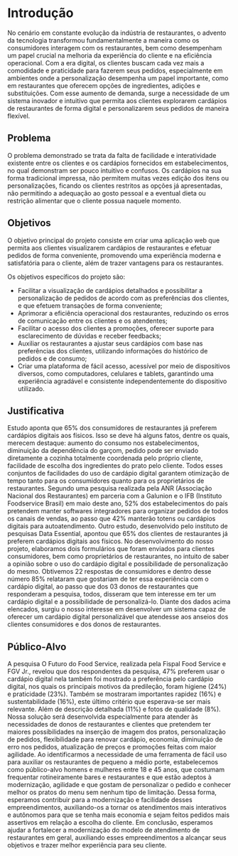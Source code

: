 # Introdução

No cenário em constante evolução da indústria de restaurantes, o advento da tecnologia transformou fundamentalmente a maneira como os consumidores interagem com os
restaurantes, bem como desempenham um papel crucial na melhoria da experiência do cliente e na eficiência operacional. 
Com a era digital, os clientes buscam cada vez mais a comodidade e praticidade para fazerem seus pedidos, especialmente em ambientes onde a personalização desempenha um
papel importante, como em restaurantes que oferecem opções de ingredientes, adições e substituições. Com esse aumento de demanda, surge a necessidade de um sistema inovador e intuitivo que permita aos clientes explorarem cardápios de restaurantes de forma digital e personalizarem seus pedidos de maneira flexível.


## Problema

O problema demonstrado se trata da falta de facilidade e interatividade existente entre os clientes e os cardápios fornecidos em estabelecimentos, no qual demonstram ser pouco intuitivo e confusos. Os cardápios na sua forma tradicional impressa, não permitem muitas vezes edição dos itens ou personalizações, ficando os clientes restritos as opções já apresentadas, não permitindo a adequação ao gosto pessoal e a eventual dieta ou restrição alimentar que o cliente possua naquele momento.

## Objetivos

O objetivo principal do projeto consiste em criar uma aplicação web que permita aos clientes visualizarem cardápios de restaurantes e efetuar pedidos de forma conveniente, promovendo uma experiência moderna e satisfatória para o cliente, além de trazer vantagens para os restaurantes. 
 
Os objetivos específicos do projeto são:
 
- Facilitar a visualização de cardápios detalhados e possibilitar a personalização de pedidos de acordo com as preferências dos clientes, e que efetuem transações de forma conveniente; 
- Aprimorar a eficiência operacional dos restaurantes, reduzindo os erros de comunicação entre os clientes e os atendentes; 
- Facilitar o acesso dos clientes a promoções, oferecer suporte para esclarecimento de dúvidas e receber feedbacks;
- Auxiliar os restaurantes a ajustar seus cardápios com base nas preferências dos clientes, utilizando informações do histórico de pedidos e de consumo;
- Criar uma plataforma de fácil acesso, acessível por meio de dispositivos diversos, como computadores, celulares e tablets, garantindo uma experiência agradável e consistente independentemente do dispositivo utilizado.


## Justificativa

Estudo aponta que 65% dos consumidores de restaurantes já preferem cardápios digitais aos físicos. Isso se deve há alguns fatos, dentre os quais, merecem destaque: aumento do consumo nos estabelecimentos, diminuição da dependência do garçom, pedido pode ser enviado diretamente a cozinha totalmente coordenada pelo próprio cliente, facilidade de escolha dos ingredientes do prato pelo cliente. Todos esses conjuntos de facilidades do uso de cardápio digital garantem otimização de tempo tanto para os consumidores quanto para os proprietários de restaurantes.
Segundo uma pesquisa realizada pela ANR (Associação Nacional dos Restaurantes) em parceria com a Galunion e o IFB (Instituto Foodservice Brasil) em maio deste ano, 52% dos estabelecimentos do país pretendem manter softwares integradores para organizar pedidos de todos os canais de vendas, ao passo que 42% manterão totens ou cardápios digitais para autoatendimento. Outro estudo, desenvolvido pelo instituto de pesquisas Data Essential, apontou que 65% dos clientes de restaurantes já preferem cardápios digitais aos físicos.
No desenvolvimento do nosso projeto, elaboramos dois formulários que foram enviados para clientes consumidores, bem como proprietários de restaurantes, no intuito de saber a opinião sobre o uso do cardápio digital e possibilidade de personalização do mesmo. Obtivemos 22 respostas de consumidores e dentro desse número 85% relataram que gostariam de ter essa experiência com o cardápio digital, ao passo que dos 03 donos de restaurantes que responderam a pesquisa, todos, disseram que tem interesse em ter um cardápio digital e a possibilidade de personalizá-lo. 
Diante dos dados acima elencados, surgiu o nosso interesse em desenvolver um sistema capaz de oferecer um cardápio digital personalizável que atendesse aos anseios dos clientes consumidores e dos donos de restaurantes.


## Público-Alvo

A pesquisa O Futuro do Food Service, realizada pela Fispal Food Service e FGV Jr., revelou que dos respondentes da pesquisa, 47% preferem usar o cardápio digital nela também foi mostrado a preferência pelo cardápio digital, nos quais os principais motivos da predileção, foram higiene (24%) e praticidade (23%). Também se mostraram importantes rapidez (16%) e sustentabilidade (16%), este último critério que esperava-se ser mais relevante. Além de descrição detalhada (11%) e fotos de qualidade (8%). Nossa solução será desenvolvida especialmente para atender às necessidades de donos de restaurantes e clientes que pretendem ter maiores possibilidades na inserção de imagem dos pratos, personalização de pedidos, flexibilidade para renovar cardápio, economia, diminuição de erro nos pedidos, atualização de preços e promoções feitas com maior agilidade.
Ao identificarmos a necessidade de uma ferramenta de fácil uso para auxiliar os restaurantes de pequeno a médio porte, estabelecemos como público-alvo homens e mulheres entre 18 e 45 anos, que costumam frequentar rotineiramente bares e restaurantes e que estão adeptos à modernização, agilidade e que gostam de personalizar o pedido e conhecer melhor os pratos do menu sem nenhum tipo de limitação. Dessa forma, esperamos contribuir para a modernização e facilidade desses empreendimentos, auxiliando-os a tornar os atendimentos mais interativos e autônomos para que se tenha mais economia e sejam feitos pedidos mais assertivos em relação a escolha do cliente.
Em conclusão, esperamos ajudar a fortalecer a modernização do modelo de atendimento de restaurantes em geral, auxiliando esses empreendimentos a alcançar seus objetivos e trazer melhor experiência para seu cliente.



